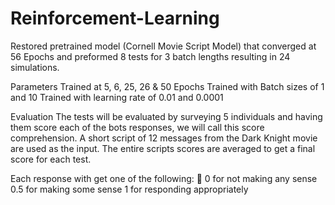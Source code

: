 # Reinforcement-Learning

Restored pretrained model (Cornell Movie Script Model) that converged at 56 Epochs and preformed 8 tests for 3 batch lengths resulting in 24 simulations.

Parameters
Trained at 5, 6, 25, 26 & 50 Epochs
Trained with Batch sizes of 1 and 10
Trained with learning rate of 0.01 and 0.0001

Evaluation
The tests will be evaluated by surveying 5 individuals and having them score each of the bots responses, we will call this score comprehension. A short script of 12 messages from the Dark Knight movie are used as the input. The entire scripts scores are averaged to get a final score for each test.

Each response with get one of the following: 
0 for not making any sense
0.5 for making some sense
1 for responding appropriately

